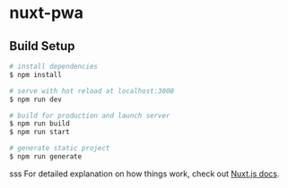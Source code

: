 # nuxt-pwa

## Build Setup

```bash
# install dependencies
$ npm install

# serve with hot reload at localhost:3000
$ npm run dev

# build for production and launch server
$ npm run build
$ npm run start

# generate static project
$ npm run generate
```

sss
For detailed explanation on how things work, check out [Nuxt.js docs](https://nuxtjs.org).
